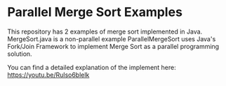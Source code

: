 # Parallel Merge Sort Examples
This repository has 2 examples of  merge sort implemented in Java.
MergeSort.java is a non-parallel example
ParallelMergeSort uses Java's Fork/Join Framework to implement Merge Sort as a parallel programming solution. 

You can find a detailed explanation of the implement here: 
https://youtu.be/Rulso6blelk
